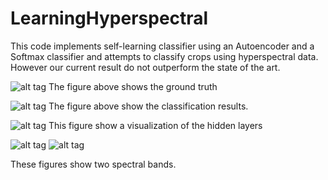 # LearningHyperspectral
This code implements self-learning classifier using an Autoencoder and a Softmax classifier 
and attempts to classify crops using hyperspectral data. However our current result do not outperform the state of the art.  


![alt tag](https://github.com/researcher111/LearningHyperspectral/blob/master/starter-Pines/groundTruth.png?raw=true)
The figure above shows the ground truth

![alt tag](https://github.com/researcher111/LearningHyperspectral/blob/master/My%20results.png?raw=true)
The figure above show the classification results. 



![alt tag](https://github.com/researcher111/LearningHyperspectral/blob/master/starter-Pines/patch%20samples.png?raw=true)
This figure show a visualization of the hidden layers

![alt tag](https://github.com/researcher111/LearningHyperspectral/blob/master/starter-Pines/band10.png)
![alt tag](https://github.com/researcher111/LearningHyperspectral/blob/master/starter-Pines/band50.png)

These figures show two spectral bands. 
